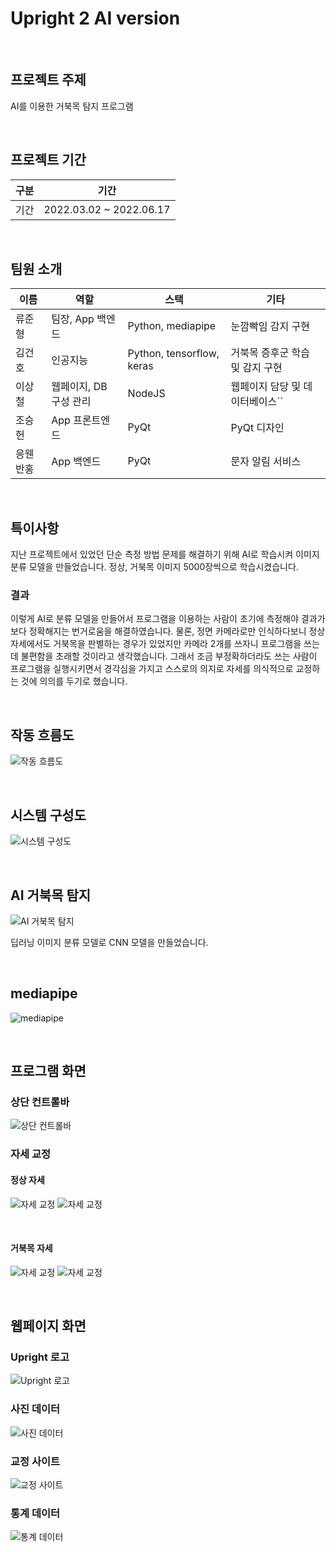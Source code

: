 # Upright 2 AI version

<br>

## 프로젝트 주제
AI를 이용한 거북목 탐지 프로그램

<br>
  
## 프로젝트 기간
| 구분 | 기간 |
| -- | -- |
| 기간 | 2022.03.02 ~ 2022.06.17 |

<br>

## 팀원 소개
| 이름    | 역할         | 스택       | 기타                            |
|---------|--------------|------------|---------------------------------|
| 류준형   | 팀장, App 백엔드  | Python, mediapipe|  눈깜빡임 감지 구현 |
| 김건호   | 인공지능 | Python, tensorflow, keras  | 거북목 증후군 학습 및 감지 구현 |
| 이상철   |  웹페이지, DB 구성 관리   | NodeJS  | 웹페이지 담당 및 데이터베이스`` |
| 조승헌   | App 프론트엔드   | PyQt        | PyQt 디자인 |
| 응웬반홍   | App 백엔드   | PyQt        | 문자 알림 서비스 |

<br>

## 특이사항

지난 프로젝트에서 있었던 단순 측정 방법 문제를 해결하기 위해 AI로 학습시켜 이미지 분류 모델을 만들었습니다. 정상, 거북목 이미지 5000장씩으로 학습시켰습니다.


### 결과
이렇게 AI로 분류 모델을 만들어서 프로그램을 이용하는 사람이 초기에 측정해야 결과가 보다 정확해지는 번거로움을 해결하였습니다. 물론, 정면 카메라로만 인식하다보니 정상 자세에서도 거북목을 판별하는 경우가 있었지만 카메라 2개를 쓰자니 프로그램을 쓰는데 불편함을 초래할 것이라고 생각했습니다. 그래서 조금 부정확하더라도 쓰는 사람이 프로그램을 실행시키면서 경각심을 가지고 스스로의 의지로 자세를 의식적으로 교정하는 것에 의의를 두기로 했습니다.

<br>

## 작동 흐름도
![작동 흐름도](img/작동%20흐름도.png)


<br>

## 시스템 구성도
![시스템 구성도](img/시스템%20구성도.png)


<br>

## AI 거북목 탐지
![AI 거북목 탐지](img/AI%20거북목%20탐지.png)

딥러닝 이미지 분류 모델로 CNN 모델을 만들었습니다.

<br>

## mediapipe
![mediapipe](img/mediapipe%20좌표%20인식.png)

<br>

## 프로그램 화면
### 상단 컨트롤바
![상단 컨트롤바](img/상단%20컨트롤바.png)

### 자세 교정
#### 정상 자세
![자세 교정](img/정상1.png)
![자세 교정](img/정상2.png)

<br>

#### 거북목 자세
![자세 교정](img/거북목1.png)
![자세 교정](img/거북목2.png)



<br> 

## 웹페이지 화면
### Upright 로고
![Upright 로고](img/Upright%20로고.png)

### 사진 데이터
![사진 데이터](img/사진%20데이터.png)

### 교정 사이트
![교정 사이트](img/교정%20사이트.png)

### 통계 데이터
![통계 데이터](img/통계.png)

